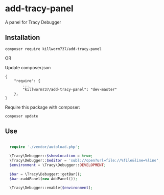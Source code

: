 # add-tracy-panel
A panel for Tracy Debugger

## Installation

```
composer require killworm737/add-tracy-panel
```

OR

Update composer.json
```
{
    "require": {
        ...
        "killworm737/add-tracy-panel": "dev-master"
    },
}
```

Require this package with composer:

```
composer update
```

Use
-----------

```php

  require './vendor/autoload.php';
  
  \Tracy\Debugger::$showLocation = true; 
  \Tracy\Debugger::$editor = 'subl://open?url=file://%file&line=%line'; 
  $environment = \Tracy\Debugger::DEVELOPMENT;
  
  $bar = \Tracy\Debugger::getBar();
  $bar->addPanel(new AddPanel());  
  
  \Tracy\Debugger::enable($environment);
```